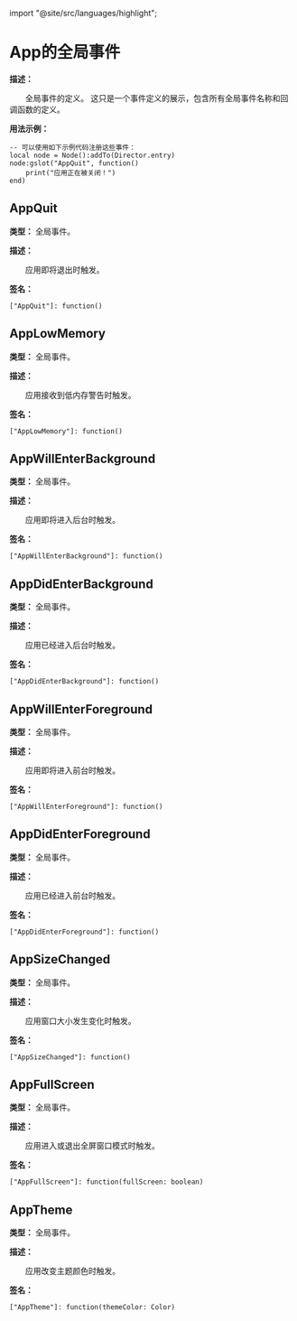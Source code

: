 import "@site/src/languages/highlight";

# App的全局事件

**描述：**

&emsp;&emsp;全局事件的定义。
这只是一个事件定义的展示，包含所有全局事件名称和回调函数的定义。

**用法示例：**
```tl
-- 可以使用如下示例代码注册这些事件：
local node = Node():addTo(Director.entry)
node:gslot("AppQuit", function()
	print("应用正在被关闭！")
end)
```

## AppQuit

**类型：** 全局事件。

**描述：**

&emsp;&emsp;应用即将退出时触发。

**签名：**
```tl
["AppQuit"]: function()
```

## AppLowMemory

**类型：** 全局事件。

**描述：**

&emsp;&emsp;应用接收到低内存警告时触发。

**签名：**
```tl
["AppLowMemory"]: function()
```

## AppWillEnterBackground

**类型：** 全局事件。

**描述：**

&emsp;&emsp;应用即将进入后台时触发。

**签名：**
```tl
["AppWillEnterBackground"]: function()
```

## AppDidEnterBackground

**类型：** 全局事件。

**描述：**

&emsp;&emsp;应用已经进入后台时触发。

**签名：**
```tl
["AppDidEnterBackground"]: function()
```

## AppWillEnterForeground

**类型：** 全局事件。

**描述：**

&emsp;&emsp;应用即将进入前台时触发。

**签名：**
```tl
["AppWillEnterForeground"]: function()
```

## AppDidEnterForeground

**类型：** 全局事件。

**描述：**

&emsp;&emsp;应用已经进入前台时触发。

**签名：**
```tl
["AppDidEnterForeground"]: function()
```

## AppSizeChanged

**类型：** 全局事件。

**描述：**

&emsp;&emsp;应用窗口大小发生变化时触发。

**签名：**
```tl
["AppSizeChanged"]: function()
```

## AppFullScreen

**类型：** 全局事件。

**描述：**

&emsp;&emsp;应用进入或退出全屏窗口模式时触发。

**签名：**
```tl
["AppFullScreen"]: function(fullScreen: boolean)
```

## AppTheme

**类型：** 全局事件。

**描述：**

&emsp;&emsp;应用改变主题颜色时触发。

**签名：**
```tl
["AppTheme"]: function(themeColor: Color)
```